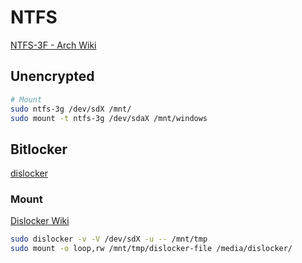 # NTFS

[NTFS-3F - Arch Wiki](https://wiki.archlinux.org/title/NTFS-3G)<br>

<!-- {{{ ## Unencrypted -->
## Unencrypted

```sh
# Mount
sudo ntfs-3g /dev/sdX /mnt/
sudo mount -t ntfs-3g /dev/sdaX /mnt/windows
```
<!-- }}} -->

<!-- {{{ ## Bitlocker (dislocker) -->
## Bitlocker

[dislocker](https://github.com/Aorimn/dislocker)<br>

### Mount

[Dislocker Wiki](https://github.com/Aorimn/dislocker/wiki/Mounting)<br>

```sh
sudo dislocker -v -V /dev/sdX -u -- /mnt/tmp
sudo mount -o loop,rw /mnt/tmp/dislocker-file /media/dislocker/
```
<!-- }}} -->
